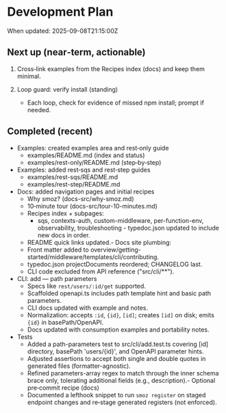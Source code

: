 # Development Plan

When updated: 2025-09-08T21:15:00Z

## Next up (near‑term, actionable)

1. Cross‑link examples from the Recipes index (docs) and keep them minimal.

2. Loop guard: verify install (standing)
   - Each loop, check for evidence of missed npm install; prompt if needed.

## Completed (recent)

- Examples: created examples area and rest‑only guide
  - examples/README.md (index and status)
  - examples/rest-only/README.md (step‑by‑step)
- Examples: added rest‑sqs and rest‑step guides
  - examples/rest-sqs/README.md
  - examples/rest-step/README.md
- Docs: added navigation pages and initial recipes
  - Why smoz? (docs-src/why-smoz.md)
  - 10‑minute tour (docs-src/tour-10-minutes.md)
  - Recipes index + subpages:
    - sqs, contexts-auth, custom-middleware, per-function-env, observability, troubleshooting  - typedoc.json updated to include new docs in order.
  - README quick links updated.- Docs site plumbing:
  - Front matter added to overview/getting-started/middleware/templates/cli/contributing.
  - typedoc.json projectDocuments reordered; CHANGELOG last.
  - CLI code excluded from API reference ("src/cli/\*\*").
- CLI: add — path parameters
  - Specs like `rest/users/:id/get` supported.
  - Scaffolded openapi.ts includes path template hint and basic path parameters.
  - CLI docs updated with example and notes.
  - Normalization: accepts `:id`, `{id}`, `[id]`; creates `[id]` on disk; emits `{id}` in basePath/OpenAPI.
  - Docs updated with consumption examples and portability notes.
- Tests
  - Added a path-parameters test to src/cli/add.test.ts covering [id] directory, basePath 'users/{id}', and OpenAPI parameter hints.
  - Adjusted assertions to accept both single and double quotes in
    generated files (formatter-agnostic).
  - Refined parameters-array regex to match through the inner schema brace only, tolerating additional fields (e.g., description).- Optional pre‑commit recipe (docs)
  - Documented a lefthook snippet to run `smoz register` on staged endpoint changes
    and re‑stage generated registers (not enforced).
